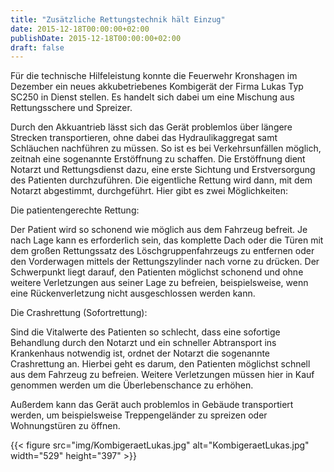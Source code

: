```yaml
---
title: "Zusätzliche Rettungstechnik hält Einzug"
date: 2015-12-18T00:00:00+02:00
publishDate: 2015-12-18T00:00:00+02:00
draft: false
---
```


Für die technische Hilfeleistung konnte die Feuerwehr Kronshagen im Dezember ein neues akkubetriebenes Kombigerät der Firma Lukas Typ SC250 in Dienst stellen. Es handelt sich dabei um eine Mischung aus Rettungsschere und Spreizer.

<!--more-->

Durch den Akkuantrieb lässt sich das Gerät problemlos über längere Strecken transportieren, ohne dabei das Hydraulikaggregat samt Schläuchen nachführen zu müssen. So ist es bei Verkehrsunfällen möglich, zeitnah eine sogenannte Erstöffnung zu schaffen. Die Erstöffnung dient Notarzt und Rettungsdienst dazu, eine erste Sichtung und Erstversorgung des Patienten durchzuführen. Die eigentliche Rettung wird dann, mit dem Notarzt abgestimmt, durchgeführt. Hier gibt es zwei Möglichkeiten:

Die patientengerechte Rettung:

Der Patient wird so schonend wie möglich aus dem Fahrzeug befreit. Je nach Lage kann es erforderlich sein, das komplette Dach oder die Türen mit dem großen Rettungssatz des Löschgruppenfahrzeugs zu entfernen oder den Vorderwagen mittels der Rettungszylinder nach vorne zu drücken. Der Schwerpunkt liegt darauf, den Patienten möglichst schonend und ohne weitere Verletzungen aus seiner Lage zu befreien, beispielsweise, wenn eine Rückenverletzung nicht ausgeschlossen werden kann.

Die Crashrettung (Sofortrettung):

Sind die Vitalwerte des Patienten so schlecht, dass eine sofortige Behandlung durch den Notarzt und ein schneller Abtransport ins Krankenhaus notwendig ist, ordnet der Notarzt die sogenannte Crashrettung an. Hierbei geht es darum, den Patienten möglichst schnell aus dem Fahrzeug zu befreien. Weitere Verletzungen müssen hier in Kauf genommen werden um die Überlebenschance zu erhöhen.

Außerdem kann das Gerät auch problemlos in Gebäude transportiert werden, um beispielsweise Treppengeländer zu spreizen oder Wohnungstüren zu öffnen.


{{< figure src="img/KombigeraetLukas.jpg" alt="KombigeraetLukas.jpg" width="529" height="397" >}}
